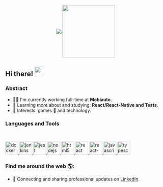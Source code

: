 <!-- <p align="center">
  <a href="#">
    <img align="center" width="280" src="signature.png" />
  </a>
  <a href="#">
    <img align="center" width="510" src="banner.gif" />
  </a>
</p> -->

<p align="center">
  <a href="https://github.com/anuraghazra/github-readme-stats">
    <img
      align="center"
      src="https://github-readme-stats.vercel.app/api/top-langs/?username=betowithowsky&layout=compact"
    />
  </a>
  <a href="https://github.com/anuraghazra/github-readme-stats">
    <img
      align="center"
      height="165"
      src="https://github-readme-stats.vercel.app/api?username=betowithowsky&count_private=true&show_icons=true&custom_title=Github%20Status&hide=issues"
    />
  </a>
</p>

## Hi there! <img src="https://raw.githubusercontent.com/iampavangandhi/iampavangandhi/master/gifs/Hi.gif" width="30px"></h2>

### Abstract

- 👨‍💻 I'm currently working full-time at **Mobiauto**.
- 🌱 Learning more about and studying: **React/React-Native and Tests**.
- 💙 Interests: games 👾 and technology.

### Languages and Tools

<br/>

<p align="left">
  <!-- <a href="https://aws.amazon.com" target="_blank">
    <img
      src="https://devicons.github.io/devicon/devicon.git/icons/amazonwebservices/amazonwebservices-original-wordmark.svg"
      alt="aws"
      width="40"
      height="40"
    />
  </a> -->
  <a href="https://www.docker.com/" target="_blank">
    <img
      src="https://devicons.github.io/devicon/devicon.git/icons/docker/docker-original-wordmark.svg"
      alt="docker"
      width="40"
      height="40"
    />
  </a>
  <a href="https://www.jenkins.io" target="_blank">
    <img
      src="https://www.vectorlogo.zone/logos/jenkins/jenkins-icon.svg"
      alt="jenkins"
      width="40"
      height="40"
    />
  </a>
  <a href="https://jestjs.io" target="_blank">
    <img
      src="https://www.vectorlogo.zone/logos/jestjsio/jestjsio-icon.svg"
      alt="jest"
      width="40"
      height="40"
    />
  </a>
  <!-- <a href="https://kubernetes.io" target="_blank">
    <img
      src="https://www.vectorlogo.zone/logos/kubernetes/kubernetes-icon.svg"
      alt="kubernetes"
      width="40"
      height="40"
    />
  </a> -->
  <!-- <a href="https://www.mongodb.com/" target="_blank">
    <img
      src="https://devicons.github.io/devicon/devicon.git/icons/mongodb/mongodb-original-wordmark.svg"
      alt="mongodb"
      width="40"
      height="40"
    />
  </a> -->
  <a href="https://nodejs.org" target="_blank">
    <img
      src="https://devicons.github.io/devicon/devicon.git/icons/nodejs/nodejs-original-wordmark.svg"
      alt="nodejs"
      width="40"
      height="40"
    />
  </a>
  <!-- <a href="https://www.postgresql.org" target="_blank">
    <img
      src="https://devicons.github.io/devicon/devicon.git/icons/postgresql/postgresql-original-wordmark.svg"
      alt="postgresql"
      width="40"
      height="40"
    />
  </a> -->
  <a href="https://" target="_blank">
    <img
    src="https://devicon.dev/devicon.git/icons/html5/html5-original-wordmark.svg"
      alt="html5"
      width="40"
      height="40"
    />
  </a>
  <a href="https://reactjs.org/" target="_blank">
    <img
      src="https://devicons.github.io/devicon/devicon.git/icons/react/react-original-wordmark.svg"
      alt="react"
      width="40"
      height="40"
    />
  </a>
  <a href="https://reactnative.dev/" target="_blank">
    <img
      src="https://devicons.github.io/devicon/devicon.git/icons/react/react-original-wordmark.svg"
      alt="react-native"
      width="40"
      height="40"
    />
  </a>
    <a
    href="https://developer.mozilla.org/en-US/docs/Web/JavaScript"
    target="_blank"
  >
    <img
      src="https://devicons.github.io/devicon/devicon.git/icons/javascript/javascript-original.svg"
      alt="javascript"
      width="40"
      height="40"
    />
  </a>
  <a href="https://www.typescriptlang.org/" target="_blank">
    <img
      src="https://devicons.github.io/devicon/devicon.git/icons/typescript/typescript-original.svg"
      alt="typescript"
      width="40"
      height="40"
    />
  </a>
</p>

### Find me around the web 🌎:

- 💼 Connecting and sharing professional updates on <a href="https://www.linkedin.com/in/roberto-withowsky-45a1b6b5/">LinkedIn</a>.
